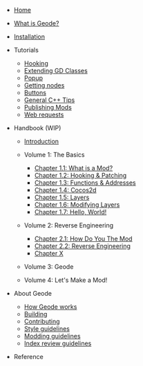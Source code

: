 
 * [Home](/)
 * [What is Geode?](/docs/info/whatisgeode.md)
 * [Installation](/docs/info/installation.md)

 * Tutorials
 
   * [Hooking](/docs/tutorials/modify.md)
   * [Extending GD Classes](/docs/tutorials/fields.md)
   * [Popup](/docs/tutorials/popup.md)
   * [Getting nodes](/docs/tutorials/nodetree.md)
   * [Buttons](/docs/tutorials/buttons.md)
   * [General C++ Tips](/docs/tutorials/cpp.md)
   * [Publishing Mods](/docs/tutorials/publishing.md)
   * [Web requests](/docs/tutorials/fetch.md)

 * Handbook (WIP)

   * [Introduction](/docs/handbook/chap0.md)

   * Volume 1: The Basics
     * [Chapter 1.1: What is a Mod?](/docs/handbook/chap1_1.md)
     * [Chapter 1.2: Hooking & Patching](/docs/handbook/chap1_2.md)
     * [Chapter 1.3: Functions & Addresses](/docs/handbook/chap1_3.md)
     * [Chapter 1.4: Cocos2d](/docs/handbook/chap1_4.md)
     * [Chapter 1.5: Layers](/docs/handbook/chap1_5.md)
     * [Chapter 1.6: Modifying Layers](/docs/handbook/chap1_6.md)
     * [Chapter 1.7: Hello, World!](/docs/handbook/chap1_7.md)
     
   * Volume 2: Reverse Engineering
     * [Chapter 2.1: How Do You The Mod](/docs/handbook/chap2_1.md)
     * [Chapter 2.2: Reverse Engineering](/docs/handbook/chap2_2.md)
     * [Chapter X](/docs/handbook/chapasm.md)

   * Volume 3: Geode

   * Volume 4: Let's Make a Mod!

 * About Geode

   * [How Geode works](/docs/source/howitworks.md)
   * [Building](/docs/source/building.md)
   * [Contributing](/docs/source/contributing.md)
   * [Style guidelines](/docs/source/styling.md)
   * [Modding guidelines](/docs/source/guidelines.md)
   * [Index review guidelines](/docs/info/indexrules.md)

 * Reference
